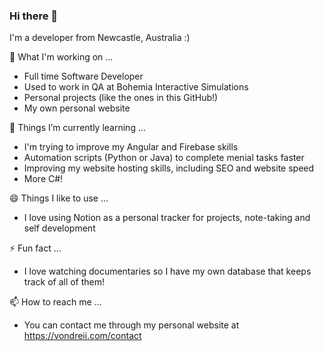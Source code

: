### Hi there 👋

<!--
**vondreii/vondreii** is a ✨ _special_ ✨ repository because its `README.md` (this file) appears on your GitHub profile.
-->

I'm a developer from Newcastle, Australia :)

🔭 What I'm working on ...
- Full time Software Developer 
- Used to work in QA at Bohemia Interactive Simulations
- Personal projects (like the ones in this GitHub!)
- My own personal website

🌱 Things I’m currently learning ...
- I'm trying to improve my Angular and Firebase skills
- Automation scripts (Python or Java) to complete menial tasks faster
- Improving my website hosting skills, including SEO and website speed
- More C#!

😄 Things I like to use ...
- I love using Notion as a personal tracker for projects, note-taking and self development

⚡ Fun fact ...
- I love watching documentaries so I have my own database that keeps track of all of them!

📫 How to reach me ...
- You can contact me through my personal website at https://vondreii.com/contact


